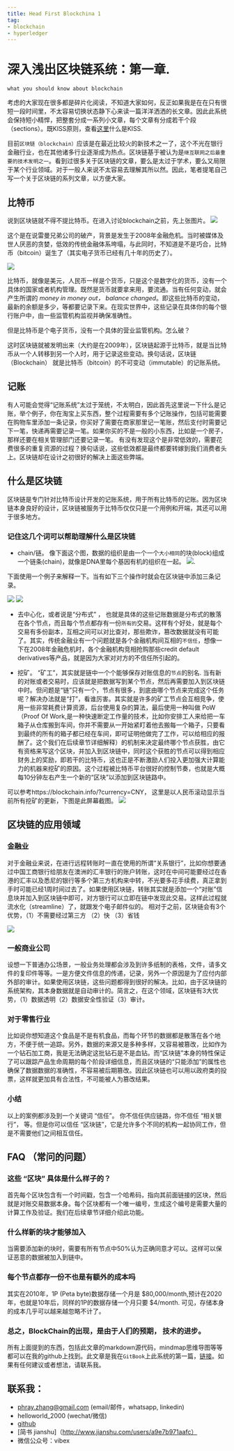 ```yaml
---
title: Head First Blockchina 1
tag:
- blockchain
- hyperledger
---
```


# 深入浅出区块链系统：第一章.
`what you should know about blockchain`

考虑的大家现在很多都是碎片化阅读，不知道大家如何，反正如果我是在在只有很短一段时间里，不太容易切换状态静下心来读一篇洋洋洒洒的长文章。因此此系统会保持短小精悍，把整套分成一系列小文章，每个文章有分成若干个段（sections）。既KISS原则，查看[这里](http://cloudsdocker.github.io/2016/09/02/2016-09-02-Design-Principals/)什么是KISS.

目前`区块链（blockchain）`应该是在最近比较火的新技术之一了，这个不光在银行金融行业，也在其他诸多行业逐渐成为热点。区块链基于被认为是`继互联网之后最重要的技术发明之一`。看到过很多关于区块链的文章，要么是太过于学术，要么又局限于某个行业领域。对于一般人来说不太容易去理解其所以然。因此，笔者提笔自己写一个关于区块链的系列文章，以方便大家。

## 比特币
说到区块链就不得不提比特币。在进入讨论blockchain之前，先上张图片。
![](https://qph.ec.quoracdn.net/main-qimg-6290fccef5f018b22672e7d1c9179350-c?convert_to_webp=true)

这个是在说雷曼兄弟公司的破产，背景是发生于2008年金融危机。当时被媒体及世人厌恶的贪婪，低效的传统金融体系垮塌，与此同时，不知道是不是巧合，比特币（bitcoin）诞生了（其实电子货币已经有几十年的历史了）。

![](http://bitcoinspace.net/wp-content/uploads/2016/03/bitcoin.jpg)

比特币，就像是美元，人民币一样是个货币，只是这个是数字化的货币，没有一个具体的国家或者机构管理。既然是货币就要拿来用，要流通。当有任何变动，就会产生所谓的 *money in money out， balance changed*。即这些比特币的变动，最新的余额是多少，等都要记录下来。在现实世界中，这些记录在具体你的每个银行账户中，由一些监管机构监视并确保准确性。

但是比特币是个电子货币，没有一个具体的营业监管机构。怎么破？

这时区块链就被发明出来（大约是在2009年），区块链起源于比特币，就是当比特币从一个人转移到另一个人时，用于记录这些变动。换句话说，区块链（Blockchain） 就是比特币（bitcoin）的不可变动（immutable）的记账系统。

## 记账
有人可能会觉得“记账系统”太过于笼统，不太明白，因此首先这里说一下什么是记账，举个例子，你在淘宝上买东西，整个过程需要有多个记账操作，包括可能需要在购物车里添加一条记录，你买好了需要在商家那里记一笔账，然后支付时需要记下一笔，快递再需要记录一笔。如果你买的不是一般的小东西，比如是一个房子，那样还要在相关管理部门还要记录一笔。
有没有发现这个是非常低效的，需要花费很多的重复资源的过程？换句话说，这些低效都是最终都要转嫁到我们消费者头上。区块链却在设计之初很好的解决上面这些弊端。


## 什么是区块链

区块链是专门针对比特币设计开发的记账系统，用于所有比特币的记账。因为区块链本身良好的设计，区块链被服务于比特币仅仅只是一个用例和开端，其还可以用于很多地方。

### 记住这几个词可以帮助理解什么是区块链
* chain/链。 像下面这个图，数据的组织是由一个一个`大小相同`的块(block)组成一个链条(chain)，就像是DNA里每个基因有机的组织在一起。   ![](https://image.spreadshirtmedia.com/image-server/v1/designs/12710632,width=190,height=190,version=1395590038.png/bitcoin-lego-block-chain-t-shirt_design.png).

下面使用一个例子来解释一下。当有如下三个操作时就会在区块链中添加三条记录。

![](http://cloudsdocker.github.io/images/BlockChain_1.jpg)
![](http://cloudsdocker.github.io/images/BlockChain_Chain2.png)


* 去中心化，或者说是“分布式” ， 也就是具体的这些记账数据是分布式的散落在各个节点，而且每个节点都存有一份`所有的`交易。这样有个好处，就是每个交易有多份副本，互相之间可以对比查对，那些欺诈，篡改数据就没有可能了。其实，传统金融业有一个问题就是各个金融机构间互相的`不信任`，想像一下在2008年金融危机时，各个金融机构竞相抢购那些credit default derivatives等产品，就是因为大家对对方的不信任所引起的。

* 挖矿。 “矿工”，其实就是链中一个个能够保存对账信息的`节点`的别名. 当有新的对账或者交易时，应该就是把数据写到某个节点，然后再需要加入到区块链中时。但问题是“链”只有一个，节点有很多，到底由哪个节点来完成这个任务呢？解决办法就是“打”，看谁厉害。其实就是许多的矿工节点会互相竞争，使用一些非常耗费计算资源，后台使用复杂的算法，最后使用一种叫做 PoW （Proof Of Work,是一种快速断定工作量的技术，比如你安排工人来给把一车箱子从仓库搬到车间，你并不需要从一开始紧盯着他去搬每一个箱子，只要看到最终的所有的箱子都已经在车间，即可证明他做完了工作，可以给相应的报酬了。这个我们在后续章节详细解释）的机制来决定最终哪个节点获胜，由它有资格来写这个区块，并加入到区块链中，同时这个获胜的节点可以得到相应财务上的奖励，即若干的比特币，这也正是不断激励人们投入更加强大计算能力的机器来挖矿的原因。这个过程被比特币平台很好的控制节奏，也就是大概每10分钟左右产生一个新的“区块”以添加到区块链路中。

可以参考https://blockchain.info/?currency=CNY， 这里是以人民币滚动显示当前所有挖矿的更新，下图是此屏幕截图。
![](http://cloudsdocker.github.io/images/blockchain_info.gif)


## 区块链的应用领域

### 金融业
对于金融业来说，在进行远程转账时一直在使用的所谓“关系银行”，比如你想要通过中国工商银行给朋友在澳洲的汇丰银行的账户转账，这时在中间可能要经过在香港的汇丰以及悉尼的银行等多个第三方机构来中转，不光要多花手续费，真正拿到手时可能已经1周时间过去了。如果使用区块链，转账其实就是添加一个“对账”信息块并加入到区块链中即可，对方银行可以立即在链中发现此交易。这样此过程就流水化（streamline）了，就跟发个电子邮件似的。 相对于之前，区块链会有3个优势，（1）不需要经过第三方 （2）快 （3）省钱

![](http://fintechnews.ch/wp-content/uploads/2016/05/Centralized-vs-Distributed-Ledger-Bitcoin-pressure.png)

### 一般商业公司
设想一下普通办公场景，一般业务处理都会涉及到许多纸制的表格，文件，请多文件的复印件等等。一是方便文件信息的传递，记录，另外一个原因是为了应付内部外部的审计。如果使用区块链，这些问题都得到很好的解决。比如，由于区块链的系统架构，其本身数据就是自动审计的。简言之，在这个领域，区块链有3大优势，（1）数据透明（2）数据安全性验证（3）审计。

### 对于零售行业
比如说你想知道这个食品是不是有机食品，而每个环节的数据都是散落在各个地方，不便于统一追踪。另外，数据的来源又是多种多样，又容易被篡改，比如作为一个钻石加工商，我是无法确定这批钻石是不是血钻。而“区块链”本身的特性保证了可以跟踪产品生命周期的每个阶段详细信息，而且区块链的“只能添加”的属性也确保了数据数据的准确性，不容易被后期篡改。因此区块链也可以用以政府类的投票，这样就更加具有合法性，不可能被人为篡改结果。

### 小结
以上的案例都涉及到一个关键词 “信任”。 你不信任供应链路，你不信任 “相关银行”， 等。但是你可以信任 “区块链”，它是允许多个不同的机构一起协同工作，但是不需要他们之间相互信任。

## FAQ （常问的问题）


### 这些 “区块” 具体是什么样子的？
首先每个区块包含有一个时间戳，包含一个哈希码，指向其前面链接的区块，然后就是对账交易数据本身。每个区块都有一个唯一编号，生成这个编号是需要大量的计算工作及验证。我们在后续章节详细介绍此功能。

### 什么样新的块才能够加入
当需要添加新的块时，需要有所有节点中50%认为正确同意才可以。这样可以保证恶意的数据被加入到链中。

### 每个节点都存一份不也是有额外的成本吗
其实在2010年，1P (Peta byte)数据存储一个月是 $80,000/month,预计在2020年，也就是10年后，同样的1P的数据存储一个月只要 $4/month. 可见，存储本身的成本几乎可以越来越忽略不计了。

### 总之，BlockChain的出现，是由于人们的预期， 技术的进步。

所有上面提到的东西，包括此文章的markdown源代码，mindmap思维导图等等都可以在我的github上找到。此文章是我在`GitBook`上此系统的第一篇，[链接](https://www.gitbook.com/book/cloudsdocker/head-first-blockchain/details)。如果有任何建议或者想法，请联系我。

## 联系我：
* phray.zhang@gmail.com (email/邮件，whatsapp, linkedin)
* helloworld_2000 (wechat/微信)
* [github](https://github.com/CloudsDocker/)
* [简书 jianshu]（http://www.jianshu.com/users/a9e7b971aafc）
* 微信公众号：vibex
